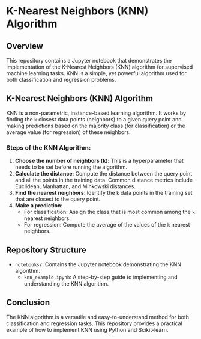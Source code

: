 # K-Nearest Neighbors (KNN) Algorithm

## Overview
This repository contains a Jupyter notebook that demonstrates the implementation of the K-Nearest Neighbors (KNN) algorithm for supervised machine learning tasks. KNN is a simple, yet powerful algorithm used for both classification and regression problems.

## K-Nearest Neighbors (KNN) Algorithm
KNN is a non-parametric, instance-based learning algorithm. It works by finding the `k` closest data points (neighbors) to a given query point and making predictions based on the majority class (for classification) or the average value (for regression) of these neighbors.

### Steps of the KNN Algorithm:
1. **Choose the number of neighbors (k)**: This is a hyperparameter that needs to be set before running the algorithm.
2. **Calculate the distance**: Compute the distance between the query point and all the points in the training data. Common distance metrics include Euclidean, Manhattan, and Minkowski distances.
3. **Find the nearest neighbors**: Identify the `k` data points in the training set that are closest to the query point.
4. **Make a prediction**:
    - For classification: Assign the class that is most common among the `k` nearest neighbors.
    - For regression: Compute the average of the values of the `k` nearest neighbors.

## Repository Structure
- `notebooks/`: Contains the Jupyter notebook demonstrating the KNN algorithm.
  - `knn_example.ipynb`: A step-by-step guide to implementing and understanding the KNN algorithm.

## Conclusion
The KNN algorithm is a versatile and easy-to-understand method for both classification and regression tasks. This repository provides a practical example of how to implement KNN using Python and Scikit-learn.
